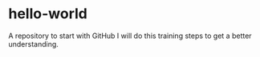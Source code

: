 # hello-world
A repository to start with GitHub
I will do this training steps to get a better understanding.

